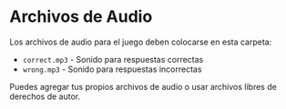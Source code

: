 # Archivos de Audio

Los archivos de audio para el juego deben colocarse en esta carpeta:

- `correct.mp3` - Sonido para respuestas correctas
- `wrong.mp3` - Sonido para respuestas incorrectas

Puedes agregar tus propios archivos de audio o usar archivos libres de derechos de autor.